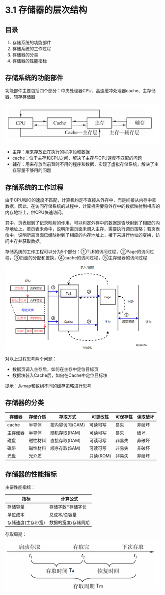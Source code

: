 # 3.1 存储器的层次结构

## 目录

1. 存储系统的功能部件
2. 存储系统的工作过程
3. 存储器的分类
4. 存储器的性能指标



## 存储系统的功能部件

功能部件主要包括四个部分：中央处理器CPU、高速缓冲处理器cache、主存储器、辅存存储器

![image-20210829153643699](image-20210829153643699.png)

* 主存：用来存放正在执行的程序段和数据
* cache：位于主存和CPU之间，解决了主存与CPU速度不匹配的问题
* 辅存：用来存放当前暂时不用的程序和数据，实现了虚拟存储系统，解决了主存容量不够用的问题



## 存储系统的工作过程

由于CPU和IO的速度不匹配，计算机约定不直接从外存中，而是间接从内存中拿数据。因此，在访问存储系统的过程中，计算机需要将外存中的数据映射到相应的内存地址上，供CPU快速访问。

其中，页表起到了记录映射的作用，可以判定外存中的数据是否映射到了相应的内存地址上。若页表未命中，说明所需页面未调入主存，需要执行调页策略；若页表命中，说明所需页面已经映射到了相应的内存地址上，接下来进行地址的变换，访问主存并获取数据。

存储系统的工作工程可以分为5个部分：①TLB的访问过程，②Page的访问过程，③页面的分配和置换，④cache的访问过程，⑤主存储器的访问过程

![image-20210910212017906](image-20210910212017906.png)

对以上过程思考两个问题：

* 数据页调入主存后，如何在主存中定位目标页
* 数据块装入Cache后，如何在Cache中定位目标块



提示：从map和数组不同的缓存策略进行思考



## 存储器的分类

| 存储器   | 存储介质 | 存取方式        | 可更改性  | 可保存性 | 读取破坏 |
| -------- | -------- | --------------- | --------- | -------- | -------- |
| cache    | 半导体   | 按内容访问(CAM) | 可读可写  | 易失     | 非破坏   |
| 主存储器 | 半导体   | 随机存取(RAM)   | 可读可写  | 易失     | 破坏     |
| 磁盘     | 磁性材料 | 直接存取(DAM)   | 可读可写  | 非易失   | 非破坏   |
| 磁带     | 磁性材料 | 顺序存取(SAM)   | 可读可写  | 非易失   | 非破坏   |
| 光盘     | 光介质   |                 | 只读(ROM) | 非易失   | 非破坏   |



## 存储器的性能指标

主要性能指标：

| 指标               | 计算公式            |
| ------------------ | ------------------- |
| 存储容量           | 存储字数*存储字长   |
| 单位成本           | 总成本/总容量       |
| 存储速度(主存带宽) | 数据的宽度/存储周期 |



存取周期：

![image-20210829221239952](image-20210829221239952.png)
